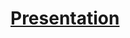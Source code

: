 # [Presentation](https://www.canva.com/design/DAGA0BlxDiI/eTuLN4UQySDlU3ii6f-rMw/edit?utm_content=DAGA0BlxDiI&utm_campaign=designshare&utm_medium=link2&utm_source=sharebutton)
